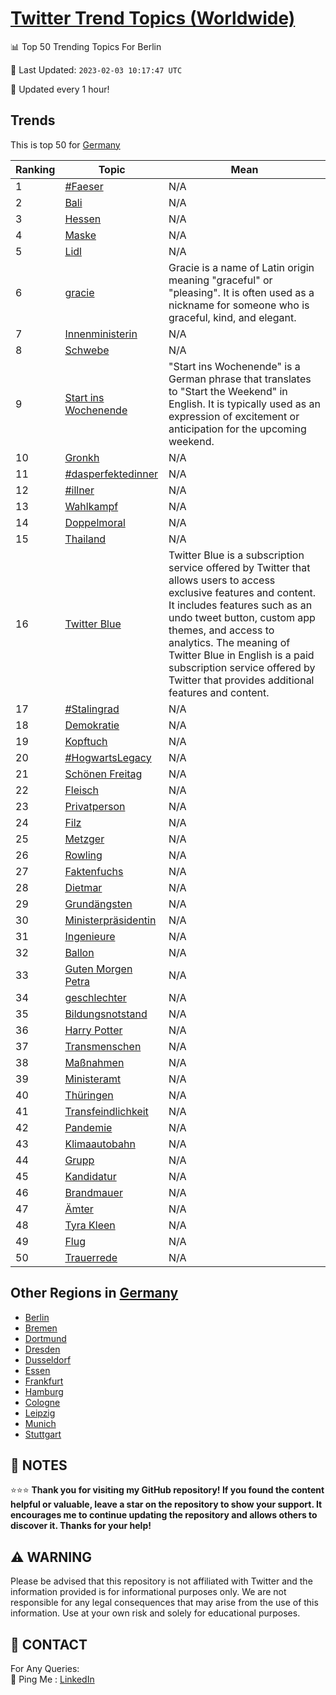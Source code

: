[Twitter Trend Topics (Worldwide)](https://github.com/ErcinDedeoglu/Twitter-Trend-Topics)
==========


📊 Top 50 Trending Topics For Berlin

📆 Last Updated: `2023-02-03 10:17:47 UTC`

🔧 Updated every 1 hour!


## Trends

This is top 50 for [Germany](</Germany>)

| Ranking | Topic | Mean |
| ------- | ------------ | ------------ |
| 1 | [#Faeser](http://twitter.com/search?q=%23Faeser) | N/A |
| 2 | [Bali](http://twitter.com/search?q=Bali) | N/A |
| 3 | [Hessen](http://twitter.com/search?q=Hessen) | N/A |
| 4 | [Maske](http://twitter.com/search?q=Maske) | N/A |
| 5 | [Lidl](http://twitter.com/search?q=Lidl) | N/A |
| 6 | [gracie](http://twitter.com/search?q=gracie) | Gracie is a name of Latin origin meaning "graceful" or "pleasing". It is often used as a nickname for someone who is graceful, kind, and elegant. |
| 7 | [Innenministerin](http://twitter.com/search?q=Innenministerin) | N/A |
| 8 | [Schwebe](http://twitter.com/search?q=Schwebe) | N/A |
| 9 | [Start ins Wochenende](http://twitter.com/search?q=Start+ins+Wochenende) | "Start ins Wochenende" is a German phrase that translates to "Start the Weekend" in English. It is typically used as an expression of excitement or anticipation for the upcoming weekend. |
| 10 | [Gronkh](http://twitter.com/search?q=Gronkh) | N/A |
| 11 | [#dasperfektedinner](http://twitter.com/search?q=%23dasperfektedinner) | N/A |
| 12 | [#illner](http://twitter.com/search?q=%23illner) | N/A |
| 13 | [Wahlkampf](http://twitter.com/search?q=Wahlkampf) | N/A |
| 14 | [Doppelmoral](http://twitter.com/search?q=Doppelmoral) | N/A |
| 15 | [Thailand](http://twitter.com/search?q=Thailand) | N/A |
| 16 | [Twitter Blue](http://twitter.com/search?q=Twitter+Blue) | Twitter Blue is a subscription service offered by Twitter that allows users to access exclusive features and content. It includes features such as an undo tweet button, custom app themes, and access to analytics. The meaning of Twitter Blue in English is a paid subscription service offered by Twitter that provides additional features and content. |
| 17 | [#Stalingrad](http://twitter.com/search?q=%23Stalingrad) | N/A |
| 18 | [Demokratie](http://twitter.com/search?q=Demokratie) | N/A |
| 19 | [Kopftuch](http://twitter.com/search?q=Kopftuch) | N/A |
| 20 | [#HogwartsLegacy](http://twitter.com/search?q=%23HogwartsLegacy) | N/A |
| 21 | [Schönen Freitag](http://twitter.com/search?q=Sch%c3%b6nen+Freitag) | N/A |
| 22 | [Fleisch](http://twitter.com/search?q=Fleisch) | N/A |
| 23 | [Privatperson](http://twitter.com/search?q=Privatperson) | N/A |
| 24 | [Filz](http://twitter.com/search?q=Filz) | N/A |
| 25 | [Metzger](http://twitter.com/search?q=Metzger) | N/A |
| 26 | [Rowling](http://twitter.com/search?q=Rowling) | N/A |
| 27 | [Faktenfuchs](http://twitter.com/search?q=Faktenfuchs) | N/A |
| 28 | [Dietmar](http://twitter.com/search?q=Dietmar) | N/A |
| 29 | [Grundängsten](http://twitter.com/search?q=Grund%c3%a4ngsten) | N/A |
| 30 | [Ministerpräsidentin](http://twitter.com/search?q=Ministerpr%c3%a4sidentin) | N/A |
| 31 | [Ingenieure](http://twitter.com/search?q=Ingenieure) | N/A |
| 32 | [Ballon](http://twitter.com/search?q=Ballon) | N/A |
| 33 | [Guten Morgen Petra](http://twitter.com/search?q=Guten+Morgen+Petra) | N/A |
| 34 | [geschlechter](http://twitter.com/search?q=geschlechter) | N/A |
| 35 | [Bildungsnotstand](http://twitter.com/search?q=Bildungsnotstand) | N/A |
| 36 | [Harry Potter](http://twitter.com/search?q=Harry+Potter) | N/A |
| 37 | [Transmenschen](http://twitter.com/search?q=Transmenschen) | N/A |
| 38 | [Maßnahmen](http://twitter.com/search?q=Ma%c3%9fnahmen) | N/A |
| 39 | [Ministeramt](http://twitter.com/search?q=Ministeramt) | N/A |
| 40 | [Thüringen](http://twitter.com/search?q=Th%c3%bcringen) | N/A |
| 41 | [Transfeindlichkeit](http://twitter.com/search?q=Transfeindlichkeit) | N/A |
| 42 | [Pandemie](http://twitter.com/search?q=Pandemie) | N/A |
| 43 | [Klimaautobahn](http://twitter.com/search?q=Klimaautobahn) | N/A |
| 44 | [Grupp](http://twitter.com/search?q=Grupp) | N/A |
| 45 | [Kandidatur](http://twitter.com/search?q=Kandidatur) | N/A |
| 46 | [Brandmauer](http://twitter.com/search?q=Brandmauer) | N/A |
| 47 | [Ämter](http://twitter.com/search?q=%c3%84mter) | N/A |
| 48 | [Tyra Kleen](http://twitter.com/search?q=Tyra+Kleen) | N/A |
| 49 | [Flug](http://twitter.com/search?q=Flug) | N/A |
| 50 | [Trauerrede](http://twitter.com/search?q=Trauerrede) | N/A |



## Other Regions in [Germany](</Germany>)

* [Berlin](</Germany/Berlin.md>)
* [Bremen](</Germany/Bremen.md>)
* [Dortmund](</Germany/Dortmund.md>)
* [Dresden](</Germany/Dresden.md>)
* [Dusseldorf](</Germany/Dusseldorf.md>)
* [Essen](</Germany/Essen.md>)
* [Frankfurt](</Germany/Frankfurt.md>)
* [Hamburg](</Germany/Hamburg.md>)
* [Cologne](</Germany/Cologne.md>)
* [Leipzig](</Germany/Leipzig.md>)
* [Munich](</Germany/Munich.md>)
* [Stuttgart](</Germany/Stuttgart.md>)



## 📝 NOTES

⭐⭐⭐ **Thank you for visiting my GitHub repository! If you found the content helpful or valuable, leave a star on the repository to show your support. It encourages me to continue updating the repository and allows others to discover it. Thanks for your help!**


## ⚠️ WARNING

Please be advised that this repository is not affiliated with Twitter and the information provided is for informational purposes only. We are not responsible for any legal consequences that may arise from the use of this information. Use at your own risk and solely for educational purposes.


## 📨 CONTACT

 For Any Queries:  
            🏓 Ping Me : [LinkedIn](https://www.linkedin.com/in/ercindedeoglu/)
